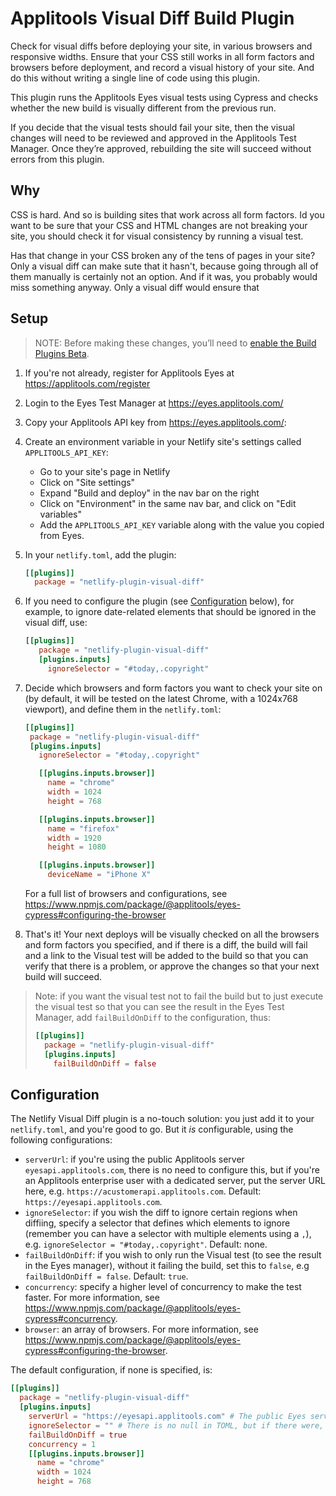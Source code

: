 # Applitools Visual Diff Build Plugin

Check for visual diffs before deploying your site, in various browsers and responsive widths.
Ensure that your CSS still works in all form factors and browsers before deployment, and record
a visual history of your site. And do this without writing a single line of code using this plugin.

This plugin runs the Applitools Eyes visual tests using Cypress and checks
whether the new build is visually different from the previous run.

If you decide that the visual tests should fail your site, then the visual changes
will need to be reviewed and approved in the Applitools Test Manager.
Once they’re approved, rebuilding the site will succeed without errors from this plugin.

## Why

CSS is hard. And so is building sites that work across all form factors. Id you want to be sure
that your CSS and HTML changes are not breaking your site, you should check it for visual consistency
by running a visual test.

Has that change in your CSS broken any of the tens of pages in your site? Only a visual diff can make sute
that it hasn't, because going through all of them manually is certainly not an option. And if it was,
you probably would miss something anyway. Only a visual diff would ensure that

## Setup

> NOTE: Before making these changes,
> you’ll need to [enable the Build Plugins Beta](https://app.netlify.com/enable-beta?_ga=2.121904395.1859585997.1588375642-1789055271.1572451542).

1. If you're not already, register for Applitools Eyes at <https://applitools.com/register>
1. Login to the Eyes Test Manager at <https://eyes.applitools.com/>
1. Copy your Applitools API key from <https://eyes.applitools.com/>:

1. Create an environment variable in your Netlify site's settings called `APPLITOOLS_API_KEY`:
   * Go to your site's page in Netlify
   * Click on "Site settings"
   * Expand "Build and deploy" in the nav bar on the right
   * Click on "Environment" in the same nav bar, and click on "Edit variables"
   * Add the `APPLITOOLS_API_KEY` variable along with the value you copied from Eyes.
1. In your `netlify.toml`, add the plugin:

   ```toml
   [[plugins]]
     package = "netlify-plugin-visual-diff"
   ```

1. If you need to configure the plugin (see [Configuration](#configuration) below),
   for example, to ignore date-related elements that should
   be ignored in the visual diff, use:

   ```toml
   [[plugins]]
      package = "netlify-plugin-visual-diff"
      [plugins.inputs]
        ignoreSelector = "#today,.copyright"
   ```

1. Decide which browsers and form factors you want to check your site on
   (by default, it will be tested on the latest Chrome, with a 1024x768 viewport), and
   define them in the `netlify.toml`:

   ```toml
   [[plugins]]
    package = "netlify-plugin-visual-diff"
    [plugins.inputs]
      ignoreSelector = "#today,.copyright"

      [[plugins.inputs.browser]]
        name = "chrome"
        width = 1024
        height = 768

      [[plugins.inputs.browser]]
        name = "firefox"
        width = 1920
        height = 1080

      [[plugins.inputs.browser]]
        deviceName = "iPhone X"
   ```

   For a full list of browsers and configurations,
   see <https://www.npmjs.com/package/@applitools/eyes-cypress#configuring-the-browser>

1. That's it! Your next deploys will be visually checked on all the browsers and form factors you specified,
   and if there is a diff, the build will
   fail and a link to the Visual test will be added to the build so that you can verify that
   there is a problem, or approve the changes so that your next build will succeed.

> Note: if you want the visual test not to fail the build but to just execute the visual test
> so that you can see the result in the Eyes Test Manager, add `failBuildOnDiff`
> to the configuration, thus:
>
>  ```toml
>  [[plugins]]
>    package = "netlify-plugin-visual-diff"
>    [plugins.inputs]
>      failBuildOnDiff = false
>  ```

## Configuration

The Netlify Visual Diff plugin is a no-touch solution: you just add it to your `netlify.toml`,
and you're good to go. But it _is_ configurable, using the following configurations:

* `serverUrl`: if you're using the public Applitools server `eyesapi.applitools.com`, there is no
  need to configure this, but if you're an Applitools enterprise user with a dedicated server,
  put the server URL here, e.g. `https://acustomerapi.applitools.com`.
  Default: `https://eyesapi.applitools.com`.
* `ignoreSelector`: if you wish the diff to ignore certain regions when diffiing,
  specify a selector that defines which elements to ignore
  (remember you can have a selector with multiple elements using a `,`),
  e.g. `ignoreSelector = "#today,.copyright"`. Default: none.
* `failBuildOnDiff`: if you wish to only run the Visual test (to see the result in the Eyes
  manager), without it failing the build, set this to `false`, e.g `failBuildOnDiff = false`.
  Default: `true`.
* `concurrency`: specify a higher level of concurrency to make the test faster.
  For more information, see <https://www.npmjs.com/package/@applitools/eyes-cypress#concurrency>.
* `browser`: an array of browsers.
  For more information, see <https://www.npmjs.com/package/@applitools/eyes-cypress#configuring-the-browser>.

The default configuration, if none is specified, is:

```toml
[[plugins]]
  package = "netlify-plugin-visual-diff"
  [plugins.inputs]
    serverUrl = "https://eyesapi.applitools.com" # The public Eyes server
    ignoreSelector = "" # There is no null in TOML, but if there were, then it would be null
    failBuildOnDiff = true
    concurrency = 1
    [[plugins.inputs.browser]]
      name = "chrome"
      width = 1024
      height = 768
```
